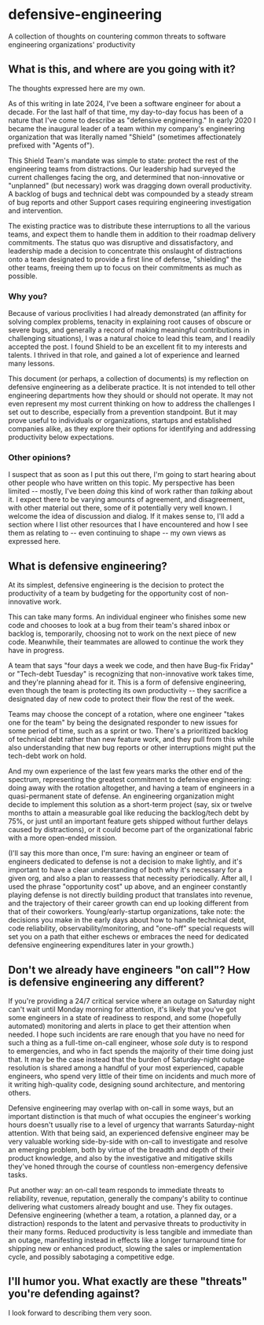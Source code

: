 # defensive-engineering
A collection of thoughts on countering common threats to software engineering organizations' productivity

## What is this, and where are you going with it?
The thoughts expressed here are my own.

As of this writing in late 2024, I've been a software engineer for about a decade. For the last half of that time,
my day-to-day focus has been of a nature that I've come to describe as "defensive engineering." In early 2020 I became the
inaugural leader of a team within my company's engineering organization that was literally named "Shield"
(sometimes affectionately prefixed with "Agents of").

This Shield Team's mandate was simple to state: protect the rest of the
engineering teams from distractions. Our leadership had surveyed the current challenges facing the org, and
determined that non-innovative or "unplanned" (but necessary) work was dragging down overall productivity.
A backlog of bugs and technical debt was compounded by a steady stream of bug reports and other Support cases requiring
engineering investigation and intervention.

The existing practice was to distribute these interruptions to
all the various teams, and expect them to handle them in addition to their roadmap delivery commitments.
The status quo was disruptive and dissatisfactory, and leadership made a decision to concentrate this onslaught
of distractions onto a team designated to provide a first line of defense, "shielding" the other teams, freeing
them up to focus on their commitments as much as possible.

### Why you?
Because of
various proclivities I had already demonstrated (an affinity for solving complex problems, tenacity in
explaining root causes of obscure or severe bugs, and generally a record of making meaningful contributions
in challenging situations), I was a natural choice to lead this team, and I readily accepted the post.
I found Shield to be an excellent fit to my interests and talents. I thrived
in that role, and gained a lot of experience and learned many lessons.

This document (or perhaps, a collection of documents) is my reflection on defensive engineering as a
deliberate practice. It is not intended to tell other engineering departments how they should or
should not operate. It may not even represent my most current thinking on how to address the
challenges I set out to describe, especially from a prevention standpoint. But it may prove useful
to individuals or organizations, startups and established companies alike, as they explore their
options for identifying and addressing productivity below expectations.

### Other opinions?
I suspect that as soon as I put this out there, I'm going to start hearing about other people who have written on this
topic. My perspective has been limited -- mostly, I've been *doing* this kind of work rather than
*talking* about it. I expect there to be varying amounts of agreement, and disagreement, with other
material out there, some of it potentially very well known. I welcome the idea of discussion and dialog.
If it makes sense to, I'll add a section where I list other resources that I have encountered and how
I see them as relating to -- even continuing to shape -- my own views as expressed here.

## What is defensive engineering?
At its simplest, defensive engineering is the decision to protect the productivity
of a team by budgeting for the opportunity cost of non-innovative work. 

This can take many forms. An individual engineer who finishes some new code and chooses to look at
a bug from their team's shared inbox or backlog is, temporarily, choosing not to work on the next 
piece of new code. Meanwhile, their teammates are allowed to continue the work they have in progress.

A team that says "four days a week we code, and then have Bug-fix Friday" or "Tech-debt Tuesday" is
recognizing that non-innovative work takes time, and they're planning ahead for it. This is a form
of defensive engineering, even though the team is protecting its own productivity -- they sacrifice
a designated day of new code to protect their flow the rest of the week.

Teams may choose the concept of a rotation, where one engineer "takes one for the team" by being
the designated responder to new issues for some period of time, such as a sprint or two. There's
a prioritized backlog of technical debt rather than new feature work, and they pull from this
while also understanding that new bug reports or other interruptions might put the tech-debt work
on hold.

And my own experience of the last few years marks the other end of the spectrum, representing
the greatest commitment to defensive engineering: doing away with
the rotation altogether, and having a team of engineers in a quasi-permanent state of defense.
An engineering organization might decide to implement this solution as a short-term project
(say, six or twelve months to attain a measurable goal like reducing the backlog/tech debt by 75%,
or just until an important feature gets shipped without further delays caused by distractions),
or it could become part of the organizational fabric with a more open-ended mission. 

(I'll say this more than once, I'm sure: having an
engineer or team of engineers dedicated to defense is not a decision to make lightly, and it's
important to have a clear understanding of both why it's necessary for a given org, and also a
plan to reassess that necessity periodically. After all, I used the phrase "opportunity cost"
up above, and an engineer constantly playing defense is not directly building product that
translates into revenue, and the trajectory of their career growth can end up looking 
different from that of their coworkers. Young/early-startup organizations, take note: the
decisions you make in the early days about how to handle technical debt, code reliability,
observability/monitoring, and "one-off" special requests will set you on a path that either
eschews or embraces the need for dedicated defensive engineering expenditures later in your growth.)

## Don't we already have engineers "on call"? How is defensive engineering any different?
If you're providing a 24/7 critical service where
an outage on Saturday night can't wait until Monday morning for attention, it's likely that you've
got some engineers in a state of readiness to respond, and some (hopefully automated) monitoring
and alerts in place to get their attention when needed. I hope such incidents are rare enough
that you have no need for such a thing as a full-time on-call engineer, whose *sole* duty is to
respond to emergencies, and who in fact spends the majority of their time doing just that. It may
be the case instead that the burden of Saturday-night outage resolution is shared among a handful
of your most experienced, capable engineers, who spend very little of their time on incidents and
much more of it writing high-quality code, designing sound architecture, and mentoring others.

Defensive engineering may overlap with on-call in some ways, but an important distinction is that
much of what occupies the engineer's working hours doesn't usually rise to a level of urgency that
warrants Saturday-night attention. With that being said, an experienced defensive engineer may
be very valuable working side-by-side with on-call to investigate and resolve an emerging problem,
both by virtue of the breadth and depth of their product knowledge, and also by the investigative
and mitigative skills they've honed through the course of countless non-emergency defensive tasks.

Put another way: an on-call team responds to immediate threats to reliability, revenue, reputation,
generally the company's ability to continue delivering what customers already bought and use. They
fix outages. Defensive engineering (whether a team, a rotation, a planned day, or a distraction)
responds to the latent and pervasive threats to productivity in their many forms. Reduced productivity
is less tangible and immediate than an outage, manifesting instead in effects like a longer turnaround time for 
shipping new or enhanced product, slowing the sales or implementation cycle,
and possibly sabotaging a competitive edge.

## I'll humor you. What exactly are these "threats" you're defending against?
I look forward to describing them very soon.
